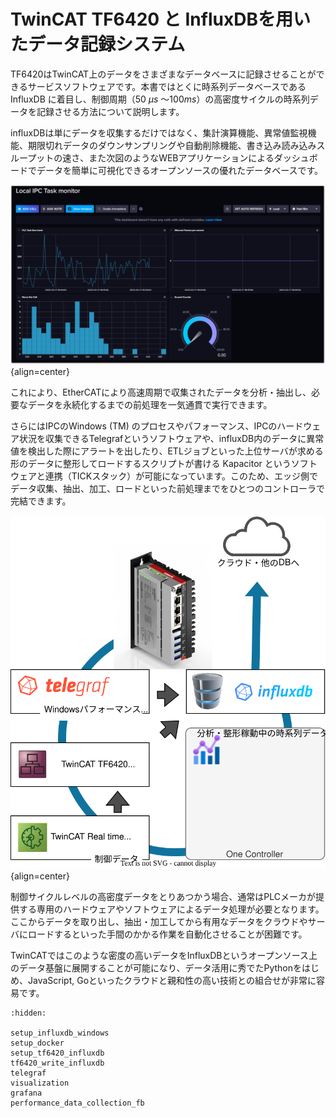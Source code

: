 # TwinCAT TF6420 と InfluxDBを用いたデータ記録システム

TF6420はTwinCAT上のデータをさまざまなデータベースに記録させることができるサービスソフトウェアです。本書ではとくに時系列データベースである InfluxDB に着目し、制御周期（50 $\mu s$ ～100$ms$）の高密度サイクルの時系列データを記録させる方法について説明します。

influxDBは単にデータを収集するだけではなく、集計演算機能、異常値監視機能、期限切れデータのダウンサンプリングや自動削除機能、書き込み読み込みスループットの速さ、また次図のようなWEBアプリケーションによるダッシュボードでデータを簡単に可視化できるオープンソースの優れたデータベースです。

![](assets/image.png.png){align=center}

これにより、EtherCATにより高速周期で収集されたデータを分析・抽出し、必要なデータを永続化するまでの前処理を一気通貫で実行できます。

さらにはIPCのWindows (TM) のプロセスやパフォーマンス、IPCのハードウェア状況を収集できるTelegrafというソフトウェアや、influxDB内のデータに異常値を検出した際にアラートを出したり、ETLジョブといった上位サーバが求める形のデータに整形してロードするスクリプトが書ける Kapacitor というソフトウェアと連携（TICKスタック）が可能になっています。このため、エッジ側でデータ収集、抽出、加工、ロードといった前処理までをひとつのコントローラで完結できます。

![](assets/OneController.drawio.svg){align=center}

制御サイクルレベルの高密度データをとりあつかう場合、通常はPLCメーカが提供する専用のハードウェアやソフトウェアによるデータ処理が必要となります。ここからデータを取り出し、抽出・加工してから有用なデータをクラウドやサーバにロードするといった手間のかかる作業を自動化させることが困難です。

TwinCATではこのような密度の高いデータをInfluxDBというオープンソース上のデータ基盤に展開することが可能になり、データ活用に秀でたPythonをはじめ、JavaScript, Goといったクラウドと親和性の高い技術との組合せが非常に容易です。

```{toctree}
:hidden:

setup_influxdb_windows
setup_docker
setup_tf6420_influxdb
tf6420_write_influxdb
telegraf
visualization
grafana
performance_data_collection_fb
```